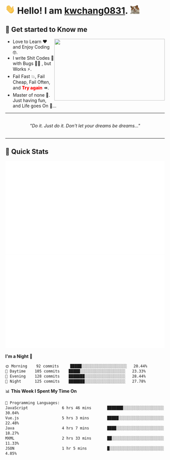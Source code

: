 <h1> <img src="./assets/hi.gif" height="30px"> Hello! I am <a href="https://github.com/kwchang0831">kwchang0831</a>. <img src="./assets/cool-cat.gif" height="30px"> </h1>
</h1>

## 🎉 Get started to Know me

<a href="#"><img align="right" src="https://media.tenor.com/S5qCffxIFdUAAAAC/the-muppet-kermit-the-frog.gif" width="349" height="195" /></a>

- Love to Learn ❤️ and Enjoy Coding 🤓.
- I write Shit Codes 💩 with Bugs 🐛🐛 , but Works ⚡️.
- Fail Fast 💥, Fail Cheap, Fail Often, and <span style="color:red;font-weight:800;">Try again</span> ⏪️.
- Master of none 🤪. Just having fun, and Life goes On 🌱...

<hr/>
<br/>
<div align="center">
<i>"Do it. Just do it. Don't let your dreams be dreams..." </i>
</div>
<br/>
<hr/>

## 🙈 Quick Stats

![](https://raw.githubusercontent.com/kwchang0831/kwchang0831/output/generated/overview.svg)
![](https://raw.githubusercontent.com/kwchang0831/kwchang0831/output/generated/languages.svg)

<!--START_SECTION:waka-->
**I'm a Night 🦉** 

```text
🌞 Morning    92 commits     █████░░░░░░░░░░░░░░░░░░░░   20.44% 
🌆 Daytime    105 commits    █████░░░░░░░░░░░░░░░░░░░░   23.33% 
🌃 Evening    128 commits    ███████░░░░░░░░░░░░░░░░░░   28.44% 
🌙 Night      125 commits    ███████░░░░░░░░░░░░░░░░░░   27.78%

```


📊 **This Week I Spent My Time On** 

```text
💬 Programming Languages: 
JavaScript               6 hrs 46 mins       ███████░░░░░░░░░░░░░░░░░░   30.04% 
Vue.js                   5 hrs 3 mins        █████░░░░░░░░░░░░░░░░░░░░   22.48% 
Java                     4 hrs 7 mins        ████░░░░░░░░░░░░░░░░░░░░░   18.27% 
MXML                     2 hrs 33 mins       ██░░░░░░░░░░░░░░░░░░░░░░░   11.33% 
JSON                     1 hr 5 mins         █░░░░░░░░░░░░░░░░░░░░░░░░   4.85%

```


<!--END_SECTION:waka-->
